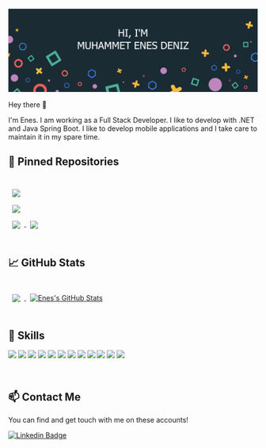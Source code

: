 ![Enes's GitHub Banner](./assets/GitHubHeader.png)

Hey there 👋

I'm Enes. I am working as a Full Stack Developer. I like to develop with .NET and Java Spring Boot. I like to develop mobile applications and I take care to maintain it in my spare time.

## 📌 Pinned Repositories

<br>

<a href="https://github.com/enesdnz/imageClassification">
  <img align="center" style="margin:0.5rem" src="https://github-readme-stats.vercel.app/api/pin/?username=enesdnz&repo=imageClassification&title_color=ffffff&text_color=c9cacc&icon_color=4AB197&bg_color=1A2B34" />
</a>

<br>

<a href="https://github.com/enesdnz/buildSafe">
  <img align="center" style="margin:0.5rem" src="https://github-readme-stats.vercel.app/api/pin/?username=enesdnz&repo=buildSafe&title_color=ffffff&text_color=c9cacc&icon_color=4AB197&bg_color=1A2B34" />
</a>

<br>

<a href="https://github.com/enesdnz/machineLearningForKids">
  <img align="center" style="margin:0.5rem" src="https://github-readme-stats.vercel.app/api/pin/?username=enesdnz&repo=machineLearningForKids&title_color=ffffff&text_color=c9cacc&icon_color=4AB197&bg_color=1A2B34" />
</a>

<a href="https://github.com/enesdnz/imageClassification">
  <img align="center" style="margin:0.5rem" src="https://github-readme-stats.vercel.app/api/pin/?username=enesdnz&repo=imageClassification&title_color=ffffff&text_color=c9cacc&icon_color=4AB197&bg_color=1A2B34" />
</a>

<br>
<br>

## &#x1f4c8; GitHub Stats

<br>

<a href="https://github.com/enesdnz">
  <img align="center" style="margin:0.5rem" src="https://github-readme-stats.vercel.app/api/top-langs/?username=enesdnz&hide=html,css&title_color=ffffff&text_color=c9cacc&icon_color=4AB197&bg_color=1A2B34" />
</a>

<a href="https://github.com/enesdnz">
  <img align="center" style="margin:0.5rem" src="https://github-readme-stats.vercel.app/api?username=enesdnz&show_icons=true&line_height=27&count_private=true&title_color=ffffff&text_color=c9cacc&icon_color=4AB097&bg_color=1A2B34" alt="Enes's GitHub Stats" />
</a>

<br>
<br>

## 💼 Skills

![](https://img.shields.io/badge/Code-React-informational?style=flat&logo=react&logoColor=white&color=4AB197)
![](https://img.shields.io/badge/Code-Redux-informational?style=flat&logo=Redux&logoColor=white&color=4AB197)
![](https://img.shields.io/badge/Code-ReactNative-informational?style=flat&logo=MySQL&logoColor=white&color=4AB197)
![](https://img.shields.io/badge/Code-JavaScript-informational?style=flat&logo=JavaScript&logoColor=white&color=4AB197)
![](https://img.shields.io/badge/Code-TypeScript-informational?style=flat&logo=TypeScript&logoColor=white&color=4AB197)
![](https://img.shields.io/badge/Code-Java-informational?style=flat&logo=Java&logoColor=white&color=4AB197)
![](https://img.shields.io/badge/Code-SpringBoot-informational?style=flat&logo=Spring&logoColor=white&color=4AB197)
![](https://img.shields.io/badge/Code-CSharp-informational?style=flat&logo=c-sharp&logoColor=white&color=4AB197)
![](https://img.shields.io/badge/Code-.NET-informational?style=flat&logo=.net&logoColor=white&color=4AB197)
![](https://img.shields.io/badge/Code-SQL-informational?style=flat&logo=MySQL&logoColor=white&color=4AB197)
![](https://img.shields.io/badge/Code-PostgreSQL-informational?style=flat&logo=MySQL&logoColor=white&color=4AB197)
![](https://img.shields.io/badge/Code-Python-informational?style=flat&logo=MySQL&logoColor=white&color=4AB197)

<br>

## 📫 Contact Me 

You can find and get touch with me on these accounts!

[![Linkedin Badge](https://img.shields.io/badge/muhammetenesdeniz-follow%20on%20linkedin-blue?style=for-the-badge&logo=linkedin)](https://www.linkedin.com/in/muhammetenesdeniz/)

